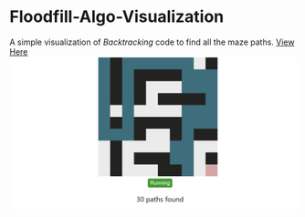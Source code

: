 # Floodfill-Algo-Visualization

A simple visualization of *Backtracking* code to find all the maze paths.
[View Here](https://sachinverma53121.github.io/Mazepath-Algo-Visualization/)
![1-Maze Path Animation](demo/maze_path.gif)
